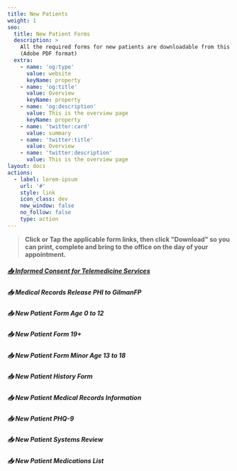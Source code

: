 ```yaml
---
title: New Patients
weight: 1
seo:
  title: New Patient Forms
  description: >
    All the required forms for new patients are downloadable from this page
    (Adobe PDF format)
  extra:
    - name: 'og:type'
      value: website
      keyName: property
    - name: 'og:title'
      value: Overview
      keyName: property
    - name: 'og:description'
      value: This is the overview page
      keyName: property
    - name: 'twitter:card'
      value: summary
    - name: 'twitter:title'
      value: Overview
    - name: 'twitter:description'
      value: This is the overview page
layout: docs
actions:
  - label: lorem-ipsum
    url: '#'
    style: link
    icon_class: dev
    new_window: false
    no_follow: false
    type: action
---
```

> **Click or Tap the applicable form links, then click "Download" so you can print, complete and bring to the office on the day of your appointment.**

##### [**📥  Informed Consent for Telemedicine Services**](https://github.com/erik1968/gilman-family-practice/blob/347b25e12d582e63a876c8cc9d997856c86290fd/public/forms/new-patients/Informed_Consent_for_Telemedicine_Services.pdf)

##### **📥 Medical Records Release PHI to GilmanFP**

##### **📥 New Patient Form Age 0 to 12**

##### **📥 New Patient Form 19+**

##### **📥 New Patient Form Minor Age 13 to 18**

##### **📥 New Patient History Form**

##### **📥 New Patient Medical Records Information**

##### **📥 New Patient PHQ-9**

##### **📥 New Patient Systems Review**

##### **📥 New Patient Medications List**
